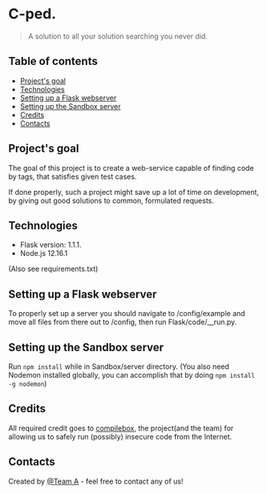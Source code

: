 # C-ped.
> A solution to all your solution searching you never did.

## Table of contents
* [Project's goal](#project's-goal)
* [Technologies](#technologies)
* [Setting up a Flask webserver](#setting-up-a-flask-webserver)
* [Setting up the Sandbox server](setting-up-the-sandbox-server)
* [Credits](#credits)
* [Contacts](#contacts)

## Project's goal

The goal of this project is to create a web-service capable of finding code by tags, that satisfies given test cases.

If done properly, such a project might save up a lot of time on development, by giving out good solutions to common, formulated requests.

## Technologies

* Flask version: 1.1.1.
* Node.js 12.16.1

(Also see requirements.txt)
 
## Setting up a Flask webserver

To properly set up a server you should navigate to /config/example and move all files from there out to /config, then run Flask/code/\_\_run.py.

## Setting up the Sandbox server

Run `npm install` while in Sandbox/server directory.
(You also need Nodemon installed globally, you can accomplish that by doing `npm install -g nodemon`)

## Credits

All required credit goes to [compilebox](https://github.com/remoteinterview/compilebox), the project(and the team) for allowing us to safely run (possibly) insecure code from the Internet.

## Contacts

Created by [@Team A](https://github.com/Get-Us-A-Mentor-Or-Something) - feel free to contact any of us!
